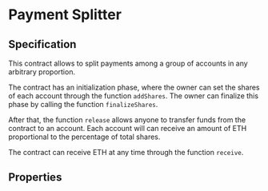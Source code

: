 # Payment Splitter

## Specification 

This contract allows to split payments among a group of accounts in any arbitrary proportion. 

The contract has an initialization phase, where the owner can set the shares of each account through the function `addShares`. The owner can finalize this phase by calling the function `finalizeShares`. 

After that, the function `release` allows anyone to transfer funds from the contract to an account. Each account will can receive an amount of ETH proportional to the percentage of total shares.

The contract can receive ETH at any time through the function `receive`.

## Properties

